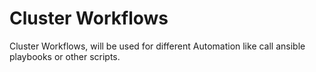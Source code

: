 # Cluster Workflows

Cluster Workflows, will be used for different Automation like call ansible playbooks or other scripts.